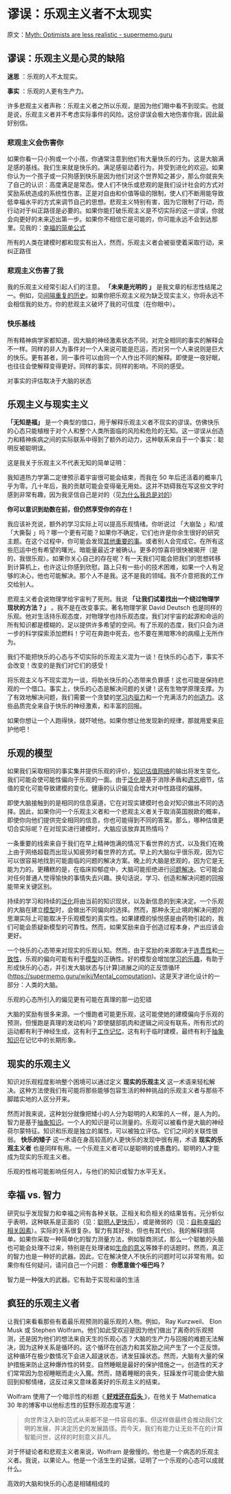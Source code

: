 # 谬误：乐观主义者不太现实

原文：[Myth: Optimists are less realistic - supermemo.guru](https://supermemo.guru/wiki/Myth:_Optimists_are_less_realistic)

## 谬误：乐观主义是心灵的缺陷

 **迷思** ：乐观的人不太现实。

 **事实** ：乐观的人更有生产力。

许多悲观主义者声称：乐观主义者之所以乐观，是因为他们眼中看不到现实。也就是说，乐观主义者并不考虑实际事件的风险。这份谬误会极大地伤害你我，因此最好别信。

### 悲观主义会伤害你

如果你看一只小狗或一个小孩，你通常注意到他们有大量快乐的行为。这是大脑满足感的基线。我们生来就是快乐的。满足感驱动着行为，并受到进化的欢迎。如果你认为一个孩子或一只狗感到快乐是因为他们对这个世界知之甚少，那么你就丧失了自己的认识：高度满足是常态。使人们不快乐或悲观的是我们设计社会的方式对奖励系统造成的系统性伤害。正是对自由和价值等级的限制，使人们不断用能导致低幸福水平的方式来调节自己的思想。悲观主义特别有害，因为它限制了行动，而行动对于纠正路径是必要的。如果你能打破乐观主义是不切实际的这一谬误，你就会向更好的未来迈出第一步。如果你不相信它是可能的，你可能永远不会到达那里。见我的：[幸福的简单公式](https://supermemo.guru/wiki/Simple_formula_for_happiness)

所有的人类在建模时都和现实有出入，然而，乐观主义者会被驱使着采取行动，来纠正路径

### 悲观主义伤害了我

我的乐观主义经常引起人们的注意。 **「未来是光明的 」** 是我文章的标志性结尾之一。例如，见[间隔重复的历史](https://supermemo.guru/wiki/History_of_spaced_repetition)。如果你把乐观主义视为缺乏现实主义，你将永远不会相信我的处方。你的悲观主义破坏了我的可信度（在你眼中）。

### 快乐基线

所有精神病学家都知道，因大脑的神经激素状态不同，对完全相同的事实的解释会不一样。同样的非人为事件对一个人来说可能是厄运，而对另一个人来说则是巨大的快乐。更有甚者，同一事件可以由同一个人作出不同的解释。即使是一夜好眠，也往往会使解释变得更好。同样的事实，同样的影响，不同的感受。

对事实的评估取决于大脑的状态

## 乐观主义与现实主义

 **「无知是福」** 是一个典型的借口，用于解释乐观主义者不现实的谬误。仿佛快乐的心态只能植根于对个人和整个人类所面临的风险和危险的无知。这一谬误从创造力和精神疾病之间的实际联系中得到了额外的动力，这种联系来自于一个事实：聪明反被聪明误。

这是我关于乐观主义不代表无知的简单证明：

我知道热力学第二定律预示着宇宙很可能会结束，而我在 50 年后还活着的概率几乎为零。几十年后，我的贡献可能会变得毫无用处。这并不妨碍我在写这些文字时感到非常有趣，因为我坚信自己是对的（见[为什么我总是对的](https://supermemo.guru/wiki/Brain_algorithms_protect_models_of_reality)）

 **你可以意识到劫数在前，但仍然享受你的存在！** 

我应该补充说，额外的学习实际上可以提高乐观情绪。你听说过 「大崩坠 」和/或 「大撕裂 」吗？哪一个更有可能？如果你不确定，它们也许是你余生很好的研究主题。在这个过程中，你可能会发现[其他重要的事](https://supermemo.guru/wiki/Intrinsically_Valuable_State)。或者别人会完成它。在所有这些厄运中也有希望的曙光。暗能量最近才被确认。更多的惊喜将很快被揭开（是的，我很乐观）。如果你关心自己的存在呢？有一天我们可能会把我们的思想转移到计算机上，也许这让你感到欣慰。路上只有一些小的技术困难，如果一个人有足够的决心，他也可能解决。那个人不是我。这不是我的领域。我不介意把我的工作交给别人。

悲观主义者会说物理学给宇宙判了死刑。我说 **「让我们试着找出一个绕过物理学现状的方法？」** 。我不是在改变事实。著名物理学家 David Deutsch 也是同样的乐观。他对生活持乐观态度，对物理学也持乐观态度。我们对宇宙的起源和命运的所有知识都是模糊的，足以提供许多希望的空间。有了乐观的态度，我们只会为进一步的科学探索添加燃料！宁可在奔跑中死去，也不要在黑暗寒冷的病榻上无所作为。

我们不能把快乐的心态与不切实际的乐观主义混为一谈！在快乐的心态下，事实不会改变！改变的是我们对它们的感受！

将乐观主义与不现实混为一谈，将助长快乐的心态带来负罪感！这也可能是保持悲观的一个借口。事实上，快乐的心态是解决问题的关键！这有生物学原理支撑。为了有效地解决问题，我们需要一个贪婪的[学习内驱力](https://supermemo.guru/wiki/Learn_drive)和一个充满活力的[创造力](https://supermemo.guru/wiki/Creativity)。这些品质完全来自于快乐的神经激素，和丰富的回报。

如果你想让一个人跑得快，就吓唬他。如果你想让他发现新的规律，那就用爱来庇护他吧！

## 乐观的模型

如果我们采取相同的事实集并提供乐观的评价，[知识估值网络](https://supermemo.guru/wiki/Knowledge_valuation_network)的输出将发生变化。我们可能会使可能性偏向于乐观的一面。由于[泛化](https://supermemo.guru/wiki/Generalization)是基于消除矛盾和[遗忘](https://supermemo.guru/wiki/Forgetting)细节，估值的变化可能导致建模的变化。健康的认识偏见会增大对中性路径的偏移。

即使大脑接触到的是相同的信息渠道，它在对现实建模时也会对知识做出不同的选择。因此，如果你问一个乐观主义者和一个悲观主义者关于取消英国脱欧的概率，即使你向他们提供完全相同的信息，你也可能得到不同的答案。那么，哪种估值更切合实际呢？在对现实进行建模时，大脑应该放弃其热情吗？

一条重要的线索来自于我们在早上精神饱满的情况下看世界的方式，以及我们在晚上由于网络超载而出现认知疲劳时看世界的方式。早上的大脑似乎很乐观，因为它可以很容易地找到可能面临的问题的解决方案。晚上的大脑是悲观的，因为它是无能为力的。更糟糕的是，在临床抑郁症中，大脑可能拒绝进行[问题解决](https://supermemo.guru/wiki/Problem_solving)。它可能会对任何普通人觉得愉快的事情失去兴趣。换句话说，学习、创造和解决问题的回报能带来关键区别。

持续的学习和持续的[泛化](https://supermemo.guru/wiki/Generalization)将由当前的知识现状，以及新信息的到来决定。一个乐观的大脑在建立[模型](https://supermemo.guru/wiki/Model)时，会做出不同偏向的选择。然而，那种永无止境的解决问题的思潮实际上可能取决于乐观模型的真实性。如果建模的愉悦感是由药物引起的，我们可能会质疑新模型的可靠性。然而，如果奖励来自于创造过程本身，产出应该会更好。

一个快乐的心态带来对现实的乐观认知。然而，由于奖励的来源取决于[连贯性](https://supermemo.guru/wiki/Coherence)和[一致性](https://supermemo.guru/wiki/Consistency)，乐观的偏向可能有利于[模型](https://supermemo.guru/wiki/Model)的正确性。好的模型会增加[学习的乐趣](https://supermemo.guru/wiki/Pleasure_of_learning)，有助于形成快乐的心态，并引发大脑状态与[计算]进展之间的正反馈循环(https://supermemo.guru/wiki/Mental_computation)。这是天才进化设计的一部分：人类的大脑。

乐观的心态所引入的偏见更有可能在真理的那一边犯错

大脑的奖励有很多来源。一个慢跑者可能更乐观，这可能使她的建模偏向于乐观的预测，但慢跑是真理的发动机吗？即使腿部肌肉和逻辑之间没有联系，所有形式的运动都有利于神经生成，这有利于[工作记忆](https://supermemo.guru/wiki/Working_memory)，这有利于临时建模，最终有利于[抽象知识](https://supermemo.guru/wiki/Abstract_knowledge)在记忆中的长期形象。

## 现实的乐观主义

知识对乐观程度影响整个困境可以通过定义 **现实的乐观主义** 这一术语来轻松解决。这种方法使我们有可能将那些能够包容生活的种种挑战的乐观主义者与那些不脚踏实地的人区分开来。

然而对我来说，这种划分就像把矮小的人分为聪明的人和笨的人一样，是人为的。智力是基于[抽象知识](https://supermemo.guru/wiki/Abstract_knowledge)。一个人的知识是可以测量的。乐观可以被看作是大脑的神经荷尔蒙特征。知识和乐观是独立的属性，可以被独立评估。它们之间的关联性很弱。 **快乐的矮子** 这一术语在身高较高的人更快乐的发现中很有用，术语 **现实的乐观主义者** 也是同样有用。一个乐观主义者可以是聪明的或愚蠢的。聪明的人才能成为现实的乐观主义者。

乐观的性格可能影响任何人，与他们的知识或智力水平无关。

## 幸福 vs. 智力

研究似乎发现智力和幸福之间有各种关联。正相关和负相关的结果皆有。元分析似乎表明，这种联系是正面的（见：[聪明人更快乐](https://supermemo.guru/wiki/Smart_people_are_happier)），或是微弱的（见：[自称幸福的相关因素](https://supermemo.guru/wiki/Attributes_of_a_happy_person)）。实际的关系很复杂。智力有其好处，但也有其代价。我的解释很简单。如果你采取一种简单化的智力测量方法，例如智商测试，那么一个聪敏的头脑也可能会处理不过来，特别是在处理诸如[生命的意义](https://supermemo.guru/wiki/Scientific_axiology)等棘手的话题时。然而，真正的智力也是一种好的武器。因此，它在解决使人不快乐的问题时可以非常有用。如果你有任何疑问，请问自己一个问题： **你愿意做个哑巴吗？** 

智力是一种强大的武器。它有助于实现和谐的生活

## 疯狂的乐观主义者

让我们来看看那些有着最乐观预测的最乐观的人物。例如， Ray Kurzweil、 Elon Musk 或 Stephen Wolfram。他们如此受欢迎是因为他们做出了离奇的乐观预测，还是因为他们的想法来自天生的乐观心态？大脑的生产力与回报的难题无法解决，因为这种关系是循环的。这个循环在创造力和其奖励之间产生了一个正反馈。这种循环在极少数情况下会进入超速状态，诱发狂躁状态。然而，大脑有大量的保护措施来防止这种爆炸性的转变。自然睡眠是最好的保护措施之一。创造性的天才们常常因为忽视睡眠而走火入魔。然而，随着睡眠的丧失，狂躁发作可能会使大脑回到抑郁情绪，这反过来又意味着美好的乐观主义的结束。

Wolfram 使用了一个暗示性的标题《[ **好戏还在后头** ](https://blog.stephenwolfram.com/2018/06/weve-come-a-long-way-in-30-years-but-you-havent-seen-anything-yet/)》，在他关于 Mathematica 30 年的博客中以他标志性的狂野乐观态度写道：

> 向世界注入新的范式从来都不是一件容易的事。但这样做最终会推动我们文明的发展，并决定历史的发展路径。而今天，我们有能力让无处不在的计算智能问世，这样的时刻意义非凡。

对于怀疑论者和悲观主义者来说，Wolfram 是傲慢的。他也是一个病态的乐观主义者。我说，以果论人。他是一个活生生的证据，证明了一个乐观的心态可以成就什么。

高效的大脑和快乐的心态是相辅相成的